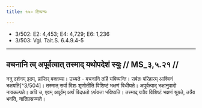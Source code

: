 ```yaml
---
title: १५० टिप्पन्यः

---
```

- 3/502: E2: 4,453; E4: 4,729; E6: 1,236
- 3/503: Vgl. Tait.S. 6.4.9.4-5

____________________________________________


## वचनानि त्व् अपूर्वत्वात् तस्माद् यथोपदेशं स्युः // MS_३,५.२१ //

ननु दर्शनम् इदम्, प्राप्तिर् वक्तव्या। उच्यते - वचनानि तर्हि भविष्यन्ति। सर्वतः परिहारम् आश्विनं भक्षयति[^3/504]। तस्मात् सर्वा दिशः शृणोतीति विशिष्टं भक्षणं विधीयते। अपूर्वत्वाद् भक्षानुवादो नावकल्पते। अपि च, एवम् अपूर्वम् अर्थं विदधतो ऽर्थवत्ता भविष्यति। तस्माद् यत्रैव विशिष्टं भक्षणं श्रूयते, तत्रैव भवति, नातिप्रसज्यते।
